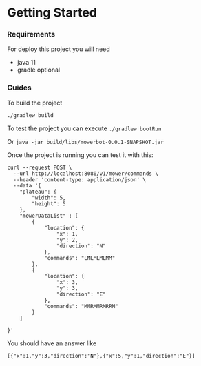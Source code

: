 # Getting Started

### Requirements
For deploy this project you will need

* java 11
* gradle optional

### Guides

To build the project 

`./gradlew build`

To test the project you can execute 
`./gradlew bootRun` 

Or `java -jar build/libs/mowerbot-0.0.1-SNAPSHOT.jar`

Once the project is running you can test it with this: 

```console
curl --request POST \
  --url http://localhost:8080/v1/mower/commands \
  --header 'content-type: application/json' \
  --data '{
	"plateau": {
		"width": 5, 
		"height": 5
	},
	"mowerDataList" : [
		{
			"location": {
				"x": 1,
				"y": 2,
				"direction": "N"
			},
			"commands": "LMLMLMLMM"
		},
		{
			"location": {
				"x": 3,
				"y": 3,
				"direction": "E"
			},
			"commands": "MMRMMRMRRM"
		}
	]
	
}'
```

You should have an answer like 

`[{"x":1,"y":3,"direction":"N"},{"x":5,"y":1,"direction":"E"}]`